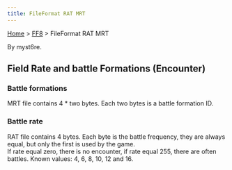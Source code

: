 ```yaml
---
title: FileFormat RAT MRT
---
```


[Home](/Main%20Page.md) > [FF8](/FF8.md) > FileFormat RAT MRT

By myst6re.

## Field Rate and battle Formations (Encounter)

### Battle formations

MRT file contains 4 \* two bytes. Each two bytes is a battle formation
ID.

### Battle rate

RAT file contains 4 bytes. Each byte is the battle frequency, they are
always equal, but only the first is used by the game.  
If rate equal zero, there is no encounter, if rate equal 255, there are
often battles. Known values: 4, 6, 8, 10, 12 and 16.
